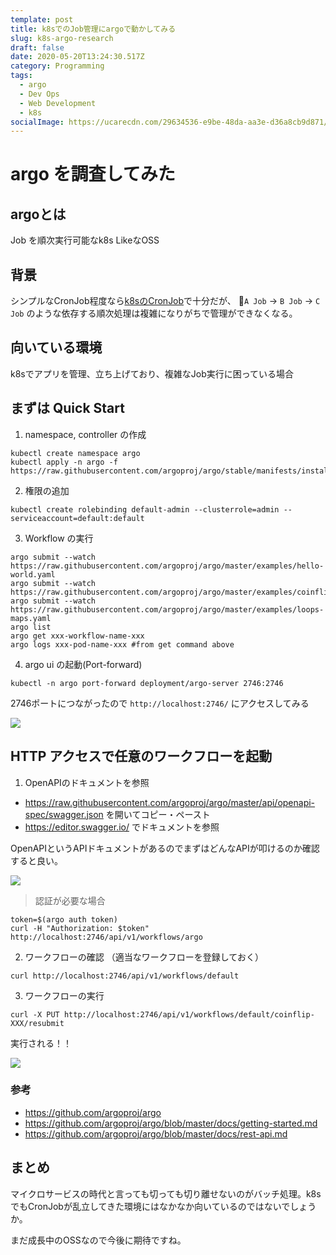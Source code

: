 ```yaml
---
template: post
title: k8sでのJob管理にargoで動かしてみる
slug: k8s-argo-research
draft: false
date: 2020-05-20T13:24:30.517Z
category: Programming
tags:
  - argo
  - Dev Ops
  - Web Development
  - k8s
socialImage: https://ucarecdn.com/29634536-e9be-48da-aa3e-d36a8cb9d871/
---
```

# argo を調査してみた

## argoとは

Job を順次実行可能なk8s LikeなOSS

## 背景

シンプルなCronJob程度なら[k8sのCronJob](https://kubernetes.io/docs/tasks/job/automated-tasks-with-cron-jobs/)で十分だが、 `A Job` -> `B Job` -> `C Job` のような依存する順次処理は複雑になりがちで管理ができなくなる。

## 向いている環境

k8sでアプリを管理、立ち上げており、複雑なJob実行に困っている場合

## まずは Quick Start

1. namespace, controller の作成

```kube
kubectl create namespace argo
kubectl apply -n argo -f https://raw.githubusercontent.com/argoproj/argo/stable/manifests/install.yaml
```

2. 権限の追加

```kube
kubectl create rolebinding default-admin --clusterrole=admin --serviceaccount=default:default
```

3. Workflow の実行

```
argo submit --watch https://raw.githubusercontent.com/argoproj/argo/master/examples/hello-world.yaml
argo submit --watch https://raw.githubusercontent.com/argoproj/argo/master/examples/coinflip.yaml
argo submit --watch https://raw.githubusercontent.com/argoproj/argo/master/examples/loops-maps.yaml
argo list
argo get xxx-workflow-name-xxx
argo logs xxx-pod-name-xxx #from get command above
```

4. argo ui の起動(Port-forward)

```
kubectl -n argo port-forward deployment/argo-server 2746:2746
```

2746ポートにつながったので `http://localhost:2746/` にアクセスしてみる

![](https://img.esa.io/uploads/production/attachments/15569/2020/05/20/82539/5427c37f-9031-4bb5-b190-fbbe164f2c1d.png)

## HTTP アクセスで任意のワークフローを起動

1. OpenAPIのドキュメントを参照

* https://raw.githubusercontent.com/argoproj/argo/master/api/openapi-spec/swagger.json を開いてコピー・ペースト
* https://editor.swagger.io/ でドキュメントを参照

OpenAPIというAPIドキュメントがあるのでまずはどんなAPIが叩けるのか確認すると良い。

![](https://ucarecdn.com/7aa5b68e-f43d-46c9-8b52-f121a38a62da/)


> 認証が必要な場合

```
token=$(argo auth token)
curl -H "Authorization: $token" http://localhost:2746/api/v1/workflows/argo
```

2. ワークフローの確認 （適当なワークフローを登録しておく）

```
curl http://localhost:2746/api/v1/workflows/default
```

3. ワークフローの実行

```
curl -X PUT http://localhost:2746/api/v1/workflows/default/coinflip-XXX/resubmit
```

実行される！！ 

![](https://img.esa.io/uploads/production/attachments/15569/2020/05/20/82539/948bbb44-2cc7-40b1-b3a3-be57561e4fb1.png)

### 参考

* https://github.com/argoproj/argo
* https://github.com/argoproj/argo/blob/master/docs/getting-started.md
* https://github.com/argoproj/argo/blob/master/docs/rest-api.md

## まとめ

マイクロサービスの時代と言っても切っても切り離せないのがバッチ処理。k8sでもCronJobが乱立してきた環境にはなかなか向いているのではないでしょうか。

まだ成長中のOSSなので今後に期待ですね。